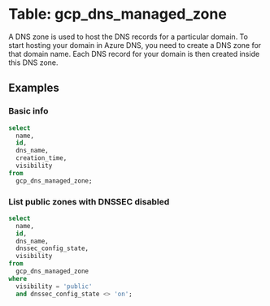 # Table: gcp_dns_managed_zone

A DNS zone is used to host the DNS records for a particular domain. To start hosting your domain in Azure DNS, you need to create a DNS zone for that domain name. Each DNS record for your domain is then created inside this DNS zone.

## Examples

### Basic info

```sql
select
  name,
  id,
  dns_name,
  creation_time,
  visibility
from
  gcp_dns_managed_zone;
```

### List public zones with DNSSEC disabled

```sql
select
  name,
  id,
  dns_name,
  dnssec_config_state,
  visibility
from
  gcp_dns_managed_zone
where 
  visibility = 'public'
  and dnssec_config_state <> 'on';
```
